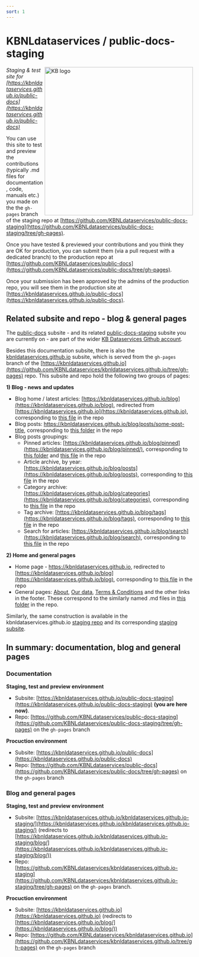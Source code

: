 ```yaml
---
sort: 1
---
```


# KBNLdataservices / public-docs-staging 

<img alt="KB logo" src="https://raw.githubusercontent.com/KBNLdataservices/public-docs-staging/gh-pages/assets/images/KB_Nationale-Bibliotheek_Logo_RGB-Zwart-EN.jpg" width="400px" align="right"/>

*Staging & test site for [https://kbnldataservices.github.io/public-docs](https://kbnldataservices.github.io/public-docs)* 

You can use this site to test and preview the contributions (typically .md files for documentation, code, manuals etc.) you made on the the ```gh-pages``` branch of the staging repo at [https://github.com/KBNLdataservices/public-docs-staging](https://github.com/KBNLdataservices/public-docs-staging/tree/gh-pages).

Once you have tested & previewed your contributions and you think they are OK for production, you can submit them (via a pull request with a dedicated branch) to the production repo at [https://github.com/KBNLdataservices/public-docs](https://github.com/KBNLdataservices/public-docs/tree/gh-pages). 

Once your submission has been approved by the admins of the production repo, you will see them in the  production site at [https://kbnldataservices.github.io/public-docs](https://kbnldataservices.github.io/public-docs).


## Related subsite and repo - blog & general pages
The [public-docs](https://kbnldataservices.github.io/public-docs) subsite - and its related [public-docs-staging](https://kbnldataservices.github.io/public-docs-staging/) subsite you are currently on - are part of the wider [KB Dataservices Github account](https://github.com/KBNLdataservices). 

Besides this documentation subsite, there is also the [kbnldataservices.github.io](https://kbnldataservices.github.io/kbnldataservices.github.io) subsite, which is served from the ```gh-pages``` branch of the  [https://kbnldataservices.github.io](https://github.com/KBNLdataservices/kbnldataservices.github.io/tree/gh-pages) repo. This subsite and repo hold the following two groups of pages: 

**1) Blog - news and updates**
* Blog home / latest articles: [https://kbnldataservices.github.io/blog](https://kbnldataservices.github.io/blog), redirected from [https://kbnldataservices.github.io](https://kbnldataservices.github.io), corresponding to [this file](https://github.com/KBNLdataservices/kbnldataservices.github.io/blob/gh-pages/_pages/index.md) in the repo
* Blog posts: https://kbnldataservices.github.io/blog/posts/some-post-title, corresponding to [this folder](https://github.com/KBNLdataservices/kbnldataservices.github.io/tree/gh-pages/_posts) in the repo 
* Blog posts groupings: 
  * Pinned articles: [https://kbnldataservices.github.io/blog/pinned](https://kbnldataservices.github.io/blog/pinned/), corresponding to [this folder](https://github.com/KBNLdataservices/kbnldataservices.github.io/tree/gh-pages/_pinned) and [this file](https://github.com/KBNLdataservices/kbnldataservices.github.io/blob/gh-pages/_pages/pinned.md) in the repo 
  * Article archive, by year: [https://kbnldataservices.github.io/blog/posts](https://kbnldataservices.github.io/blog/posts), corresponding to [this file](https://github.com/KBNLdataservices/kbnldataservices.github.io/blob/gh-pages/_pages/posts-grid.md) in the repo 
  * Category archive: [https://kbnldataservices.github.io/blog/categories](https://kbnldataservices.github.io/blog/categories), corresponding to [this file](https://github.com/KBNLdataservices/kbnldataservices.github.io/blob/gh-pages/_pages/categories-grid.md) in the repo 
  * Tag archive: [https://kbnldataservices.github.io/blog/tags](https://kbnldataservices.github.io/blog/tags), corresponding to [this file](https://github.com/KBNLdataservices/kbnldataservices.github.io/blob/gh-pages/_pages/tags-grid.md) in the repo 
  * Search for articles: [https://kbnldataservices.github.io/blog/search](https://kbnldataservices.github.io/blog/search), corresponding to [this file](https://github.com/KBNLdataservices/kbnldataservices.github.io/blob/gh-pages/_pages/search.md) in the repo 

**2) Home and general pages**
* Home page - https://kbnldataservices.github.io, redirected to [https://kbnldataservices.github.io/blog](https://kbnldataservices.github.io/blog), corresponding to [this file](https://github.com/KBNLdataservices/kbnldataservices.github.io/blob/gh-pages/index.md) in the repo 
* General pages: [About](https://kbnldataservices.github.io/about), [Our data](https://kbnldataservices.github.io/our-data), [Terms & Conditions](https://kbnldataservices.github.io/terms-and-conditions) and the other links in the footer. These correspond to the similarly named .md files in [this folder](https://github.com/KBNLdataservices/kbnldataservices.github.io/tree/gh-pages/_pages) in the repo.

Similarly, the same construction is available in the kbnldataservices.github.io [staging repo](https://github.com/KBNLdataservices/kbnldataservices.github.io-staging/tree/gh-pages) and its corresponding [staging subsite](https://kbnldataservices.github.io/kbnldataservices.github.io-staging). 

## In summary: documentation, blog and general pages 

### Documentation
**Staging, test and preview environment**
* Subsite: [https://kbnldataservices.github.io/public-docs-staging](https://kbnldataservices.github.io/public-docs-staging) **(you are here now)**. 
* Repo: [https://github.com/KBNLdataservices/public-docs-staging](https://github.com/KBNLdataservices/public-docs-staging/tree/gh-pages) on the ```gh-pages``` branch 

**Procuction environment**
* Subsite: [https://kbnldataservices.github.io/public-docs](https://kbnldataservices.github.io/public-docs)
* Repo: [https://github.com/KBNLdataservices/public-docs](https://github.com/KBNLdataservices/public-docs/tree/gh-pages) on the ```gh-pages``` branch

### Blog and general pages
**Staging, test and preview environment**
* Subsite: [https://kbnldataservices.github.io/kbnldataservices.github.io-staging/](https://kbnldataservices.github.io/kbnldataservices.github.io-staging/) (redirects to [https://kbnldataservices.github.io/kbnldataservices.github.io-staging/blog/](https://kbnldataservices.github.io/kbnldataservices.github.io-staging/blog/)) 
* Repo: [https://github.com/KBNLdataservices/kbnldataservices.github.io-staging](https://github.com/KBNLdataservices/kbnldataservices.github.io-staging/tree/gh-pages) on the ```gh-pages``` branch. 

**Procuction environment**
* Subsite: [https://kbnldataservices.github.io](https://kbnldataservices.github.io) (redirects to [https://kbnldataservices.github.io/blog/](https://kbnldataservices.github.io/blog/))
* Repo: [https://github.com/KBNLdataservices/kbnldataservices.github.io](https://github.com/KBNLdataservices/kbnldataservices.github.io/tree/gh-pages) on the ```gh-pages``` branch


